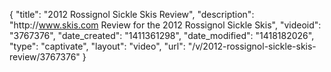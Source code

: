 {
    "title": "2012 Rossignol Sickle Skis Review",
    "description": "http:\/\/www.skis.com Review for the 2012 Rossignol Sickle Skis",
    "videoid": "3767376",
    "date_created": "1411361298",
    "date_modified": "1418182026",
    "type": "captivate",
    "layout": "video",
    "url": "\/v\/2012-rossignol-sickle-skis-review\/3767376"
}